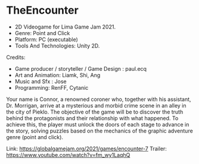 # TheEncounter
- 2D Videogame for Lima Game Jam 2021.
- Genre: Point and Click 
- Platform: PC (executable) 
- Tools And Technologies: Unity 2D.

Credits: 
- Game producer / storyteller / Game Design : paul.ecq
- Art and Animation: Liamk, Shi, Ang
- Music and Sfx : Jose
- Programming: RenFF, Cytanic

Your name is Connor, a renowned coroner who, together with his assistant, Dr. Morrigan, arrive at a mysterious and morbid crime scene in an alley in the city of Pieklo. The objective of the game will be to discover the truth behind the protagonists and their relationship with what happened. To achieve this, the player must unlock the doors of each stage to advance in the story, solving puzzles based on the mechanics of the graphic adventure genre (point and click).

Link: https://globalgamejam.org/2021/games/encounter-7
Trailer: https://www.youtube.com/watch?v=fm_wy1LaqhQ
